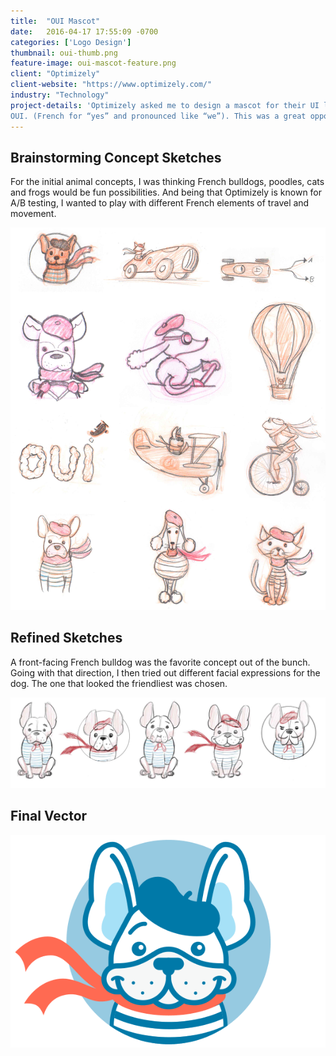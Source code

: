 ```yaml
---
title:  "OUI Mascot"
date:   2016-04-17 17:55:09 -0700
categories: ['Logo Design']
thumbnail: oui-thumb.png
feature-image: oui-mascot-feature.png
client: "Optimizely"
client-website: "https://www.optimizely.com/"
industry: "Technology"
project-details: 'Optimizely asked me to design a mascot for their UI library,
OUI. (French for “yes” and pronounced like “we”). This was a great opportunity to explore cute and friendly animals mascots with a French flair.'
---
```


<div class="row content-block">
  <div class="col-sm-7">
    <h2>Brainstorming Concept Sketches</h2>
    <p>For the initial animal concepts, I was thinking French bulldogs, poodles, cats and frogs would be fun possibilities. And being that Optimizely is known for A/B testing, I wanted to play with different French elements of travel and movement.</p>
  </div>
  <img class="col-xs-10 col-xs-offset-1" src="../img/oui-sketches.jpg" alt="OUI Sketches">
</div>
<div class="row content-block">
  <div class="col-sm-7">
    <h2>Refined Sketches</h2>
    <p>A front-facing French bulldog was the favorite concept out of the bunch. Going with that direction, I then tried out different facial expressions for the dog. The one that looked the friendliest was chosen.</p>
  </div>
  <img class="col-xs-12 col-sm-10 col-sm-offset-1" src="../img/oui-refined-dogs.jpg" alt="OUI Sketches">
</div>
<div class="row content-block">
  <div class="col-sm-8 col-sm-offset-2">
    <h2>Final Vector</h2>
  </div>
  <img class="col-xs-6 col-xs-offset-3" src="../img/oui-final.png" alt="OUI Sketches">
</div>
